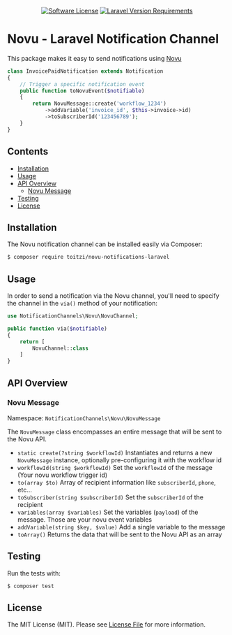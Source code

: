 <p align="center">
<a href="LICENSE"><img alt="Software License" src="https://img.shields.io/badge/license-MIT-brightgreen.svg?style=flat-square"></a>
<a href="composer.json"><img alt="Laravel Version Requirements" src="https://img.shields.io/badge/laravel-~10.0-gray?logo=laravel&style=flat-square&labelColor=F05340&logoColor=white"></a>
</p>

<h1>Novu - Laravel Notification Channel</h1>

This package makes it easy to send notifications using [Novu](https://novu.co)
````php
class InvoicePaidNotification extends Notification
{
    // Trigger a specific notification event
    public function toNovuEvent($notifiable)
    {
        return NovuMessage::create('workflow_1234')
            ->addVariable('invoice_id', $this->invoice->id)
            ->toSubscriberId('123456789');
    }
}
````
## Contents

- [Installation](#installation)
- [Usage](#usage)
- [API Overview](#novu-message)
    - [Novu Message](#novu-message)
- [Testing](#testing)
- [License](#license)


## Installation

The Novu notification channel can be installed easily via Composer:

````bash
$ composer require toitzi/novu-notifications-laravel
````

## Usage

In order to send a notification via the Novu channel, you'll need to specify the channel in the `via()` method of your notification:

````php
use NotificationChannels\Novu\NovuChannel;

public function via($notifiable)
{
    return [
        NovuChannel::class
    ]
}
````

## API Overview

### Novu Message

Namespace: `NotificationChannels\Novu\NovuMessage`

The `NovuMessage` class encompasses an entire message that will be sent to the Novu API.

- `static create(?string $workflowId)` Instantiates and returns a new `NovuMessage` instance, optionally pre-configuring it with the workflow id
- `workflowId(string $workflowId)` Set the `workflowId` of the message (Your novu workflow trigger id)
- `to(array $to)` Array of recipient information like `subscriberId`, `phone`, etc...
- `toSubscriber(string $subscriberId)` Set the `subscriberId` of the recipient
- `variables(array $variables)` Set the variables (`payload`) of the message. Those are your novu event variables
- `addVariable(string $key, $value)` Add a single variable to the message
- `toArray()` Returns the data that will be sent to the Novu API as an array

## Testing

Run the tests with:

``` bash
$ composer test
```

## License

The MIT License (MIT). Please see [License File](LICENSE) for more information.
